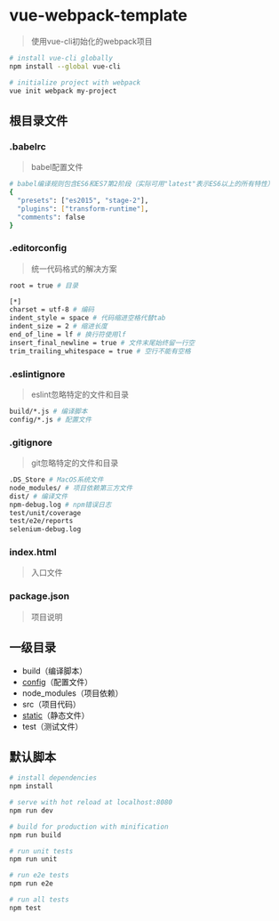 # vue-webpack-template

> 使用vue-cli初始化的webpack项目

``` bash
# install vue-cli globally
npm install --global vue-cli

# initialize project with webpack
vue init webpack my-project
```

## 根目录文件

### .babelrc

> babel配置文件

``` bash
# babel编译规则包含ES6和ES7第2阶段（实际可用"latest"表示ES6以上的所有特性）
{
  "presets": ["es2015", "stage-2"],
  "plugins": ["transform-runtime"],
  "comments": false
}
```

### .editorconfig

> 统一代码格式的解决方案

``` bash
root = true # 目录

[*]
charset = utf-8 # 编码
indent_style = space # 代码缩进空格代替tab
indent_size = 2 # 缩进长度
end_of_line = lf # 换行符使用lf
insert_final_newline = true # 文件末尾始终留一行空
trim_trailing_whitespace = true # 空行不能有空格
```

### .eslintignore

> eslint忽略特定的文件和目录

``` bash
build/*.js # 编译脚本
config/*.js # 配置文件
```

### .gitignore

> git忽略特定的文件和目录

``` bash
.DS_Store # MacOS系统文件
node_modules/ # 项目依赖第三方文件
dist/ # 编译文件
npm-debug.log # npm错误日志
test/unit/coverage
test/e2e/reports
selenium-debug.log
```

### index.html

> 入口文件

### package.json

> 项目说明

## 一级目录

- build（编译脚本）
- [config](https://github.com/xiaoda/vue-webpack-template/tree/master/config)（配置文件）
- node_modules（项目依赖）
- src（项目代码）
- [static](https://github.com/xiaoda/vue-webpack-template/tree/master/static)（静态文件）
- test（测试文件）

## 默认脚本

``` bash
# install dependencies
npm install

# serve with hot reload at localhost:8080
npm run dev

# build for production with minification
npm run build

# run unit tests
npm run unit

# run e2e tests
npm run e2e

# run all tests
npm test
```

